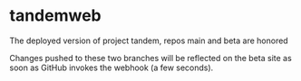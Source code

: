 # tandemweb
The deployed version of project tandem, repos main and beta are honored

Changes pushed to these two branches will be reflected on the beta site as soon as GitHub invokes the webhook (a few seconds).
